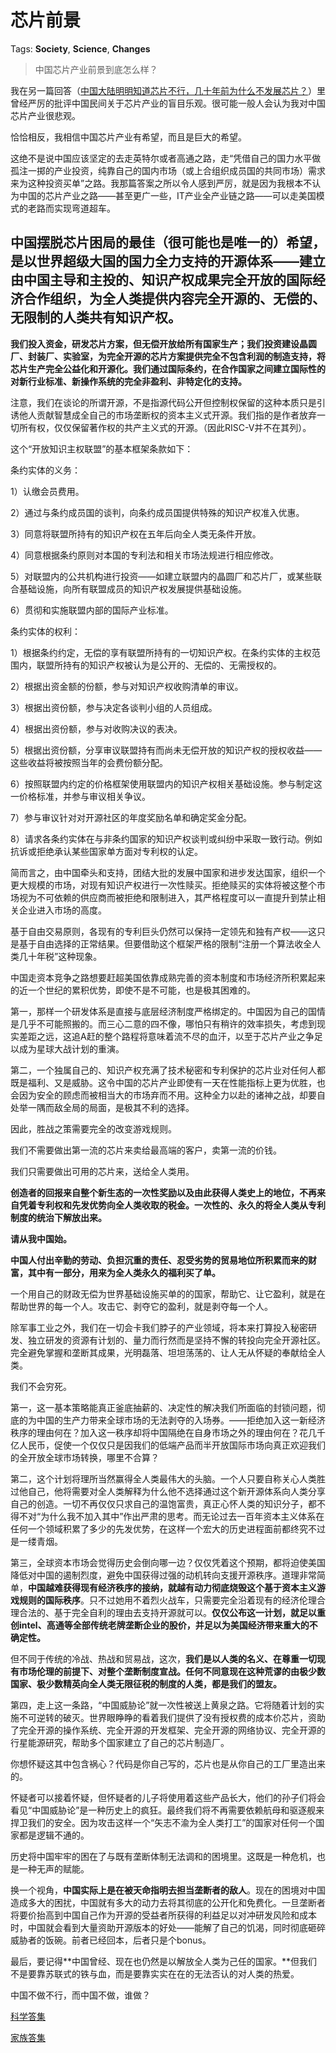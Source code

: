 # 芯片前景

Tags: **Society**, **Science**, **Changes**

> 中国芯片产业前景到底怎么样？



我在另一篇回答（[中国大陆明明知道芯片不行，几十年前为什么不发展芯片？](https://www.zhihu.com/question/275316968/answer/497644862)）里曾经严厉的批评中国民间关于芯片产业的盲目乐观。很可能一般人会认为我对中国芯片产业很悲观。

恰恰相反，我相信中国芯片产业有希望，而且是巨大的希望。

这绝不是说中国应该坚定的去走英特尔或者高通之路，走“凭借自己的国力水平做孤注一掷的产业投资，纯靠自己的国内市场（或上合组织成员国的共同市场）需求来为这种投资买单”之路。我那篇答案之所以令人感到严厉，就是因为我根本不认为中国的芯片产业之路——甚至更广一些，IT产业全产业链之路——可以走美国模式的老路而实现弯道超车。

**中国摆脱芯片困局的最佳（很可能也是唯一的）希望，是以世界超级大国的国力全力支持的开源体系——建立由中国主导和主投的、知识产权成果完全开放的国际经济合作组织，为全人类提供内容完全开源的、无偿的、无限制的人类共有知识产权。**
-----------------------------------------------------------------------------------------------------------------

**我们投入资金，研发芯片方案，但无偿开放给所有国家生产；我们投资建设晶圆厂、封装厂、实验室，为完全开源的芯片方案提供完全不包含利润的制造支持，将芯片生产完全公益化和开源化。我们通过国际条约，在合作国家之间建立国际性的对新行业标准、新操作系统的完全非盈利、非特定化的支持。**

注意，我们在谈论的所谓开源，不是指源代码公开但控制权保留的这种本质只是引诱他人贡献智慧成全自己的市场垄断权的资本主义式开源。我们指的是作者放弃一切所有权，仅仅保留著作权的共产主义式的开源。（因此RISC-V并不在其列）。

这个“开放知识主权联盟”的基本框架条款如下：

条约实体的义务：

1）认缴会员费用。

2）通过与条约成员国的谈判，向条约成员国提供特殊的知识产权准入优惠。

3）同意将联盟所持有的知识产权在五年后向全人类无条件开放。

4）同意根据条约原则对本国的专利法和相关市场法规进行相应修改。

5）对联盟内的公共机构进行投资——如建立联盟内的晶圆厂和芯片厂，或某些联合基础设施，向所有联盟成员的知识产权发展提供基础设施。

6）贯彻和实施联盟内部的国际产业标准。

条约实体的权利：

1）根据条约约定，无偿的享有联盟所持有的一切知识产权。在条约实体的主权范围内，联盟所持有的知识产权被认为是公开的、无偿的、无需授权的。

2）根据出资金额的份额，参与对知识产权收购清单的审议。

3）根据出资份额，参与决定各谈判小组的人员组成。

4）根据出资份额，参与对收购决议的表决。

5）根据出资份额，分享审议联盟持有而尚未无偿开放的知识产权的授权收益——这些收益将被按照当年的会费份额分配。

6）按照联盟内约定的价格框架使用联盟内的知识产权相关基础设施。参与制定这一价格标准，并参与审议相关争议。

7）参与审议针对对开源社区的年度奖励名单和确定奖金分配。

8）请求各条约实体在与非条约国家的知识产权谈判或纠纷中采取一致行动。例如抗诉或拒绝承认某些国家单方面对专利权的认定。

  


简而言之，由中国牵头和支持，团结大批的发展中国家和进步发达国家，组织一个更大规模的市场，对现有知识产权进行一次性赎买。拒绝赎买的实体将被这整个市场视为不可依赖的供应商而被拒绝和限制进入，其严格程度可以一直提升到禁止相关企业进入市场的高度。

基于自由交易原则，各现有的专利巨头仍然可以保持一定领先和独有产权——这只是基于自由选择的正常结果。但要借助这个框架严格的限制“注册一个算法收全人类几十年税”这种现象。

  


中国走资本竞争之路想要赶超美国依靠成熟完善的资本制度和市场经济所积累起来的近一个世纪的累积优势，即使不是不可能，也是极其困难的。

第一，那样一个研发体系是直接与底层经济制度严格绑定的。中国因为自己的国情是几乎不可能照搬的。而三心二意的四不像，哪怕只有稍许的效率损失，考虑到现实差距之远，这追A赶的整个路程将意味着流不尽的血汗，以至于芯片产业之争足以成为星球大战计划的重演。

第二，一个独属自己的、知识产权充满了技术秘密和专利保护的芯片业对任何人都既是福利、又是威胁。这令中国的芯片产业即使有一天在性能指标上更为优胜，也会因为安全的顾虑而被相当大的市场弃而不用。这种全力以赴的诸神之战，却要自处举一隅而敌全局的局面，是极其不利的选择。

因此，胜战之策需要完全的改变游戏规则。

我们不需要做出第一流的芯片来卖给最高端的客户，卖第一流的价钱。

我们只需要做出可用的芯片来，送给全人类用。

**创造者的回报来自整个新生态的一次性奖励以及由此获得人类史上的地位，不再来自凭着专利权和先发优势向全人类收取的税金。一次性的、永久的将全人类从专利制度的统治下解放出来。**

**请从我中国始。**

**中国人付出辛勤的劳动、负担沉重的责任、忍受劣势的贸易地位所积累而来的财富，其中有一部分，用来为全人类永久的福利买了单。**

一个用自己的财政无偿为世界基础设施买单的的国家，帮助它、让它盈利，就是在帮助世界的每一个人。攻击它、剥夺它的盈利，就是剥夺每一个人。

除军事工业之外，我们在一切会卡我们脖子的产业领域，将本来打算投入秘密研发、独立研发的资源有计划的、量力而行然而是坚持不懈的转投向完全开源社区。完全避免掌握和垄断其成果，光明磊落、坦坦荡荡的、让人无从怀疑的奉献给全人类。

我们不会穷死。

第一，这一基本策略能真正釜底抽薪的、决定性的解决我们所面临的封锁问题，彻底的为中国的生产力带来全球市场的无法剥夺的入场券。——拒绝加入这一新经济秩序的理由何在？加入这一秩序却将中国隔绝在自身市场之外的理由何在？花几千亿人民币，促使一个仅仅只是因我们的低端产品而半开放国际市场向真正欢迎我们的全开放全球市场转换，哪里不合算？

第二，这个计划将理所当然赢得全人类最伟大的头脑。一个人只要自称关心人类胜过他自己，他将需要对全人类解释为什么他不选择通过这个新开源体系向人类分享自己的创造。一切不再仅仅只求自己的温饱富贵，真正心怀人类的知识分子，都不得不对“为什么我不加入其中”作出严肃的思考。而无论过去一百年资本主义体系在任何一个领域积累了多少的先发优势，在这样一个宏大的历史进程面前都终究不过是一缕青烟。

第三，全球资本市场会觉得历史会倒向哪一边？仅仅凭着这个预期，都将迫使美国降低对中国的遏制烈度，避免中国获得过强的动机转向支援开源秩序。道理非常简单，**中国越难获得现有经济秩序的接纳，就越有动力彻底烧毁这个基于资本主义游戏规则的国际秩序**。只不过她用不着烈火战车，只需要完全沿着现有的经济伦理合理合法的、基于完全自利的理由去支持开源就可以。**仅仅公布这一计划，就足以重创intel、高通等全部传统老牌垄断企业的股价，并足以为美国经济带来重大的不确定性。**

但不同于传统的冷战、热战和贸易战，这次，**我们是以人类的名义、在尊重一切现有市场伦理的前提下、对整个垄断制度宣战。任何不同意现在这种荒谬的由极少数国家、极少数精英向全人类无限征税的制度的人类，都是我们的盟友。**

第四，走上这一条路，“中国威胁论”就一次性被送上黄泉之路。它将随着计划的实施不可逆转的破灭。世界眼睁睁的看着我们提供了没有授权费的成本价芯片，资助了完全开源的操作系统、完全开源的开发框架、完全开源的网络协议、完全开源的行星能源研究，帮助多个国家建立了自己的芯片制造厂。

你想怀疑这其中包含祸心？代码是你自己写的，芯片也是从你自己的工厂里造出来的。

怀疑者可以接着怀疑，但怀疑者的儿子将使用着这些产品长大，他们的孙子们将会看见“中国威胁论”是一种历史上的疯狂。最终我们将不再需要依赖航母和驱逐舰来捍卫我们的安全。因为攻击这样一个“矢志不渝为全人类打工”的国家对任何一个国家都是逻辑不通的。

历史将中国牢牢的困在了与既有垄断体制无法调和的困境里。这既是一种危机，也是一种无声的赋能。

换一个视角，**中国实际上是在被天命指明去担当垄断者的敌人**。现在的困境对中国造成多大的困扰，中国就有多大的动力去将其彻底的公开化和免费化。一旦垄断者将要价抬高到中国自己作为开源的受益者所获得的利益足以对冲研发风险和成本时，中国就会看到大量资助开源版本的好处——能解了自己的饥渴，同时彻底砸碎威胁者的饭碗。前者已经回本，后者只是个bonus。

  


最后，要记得**中国曾经、现在也仍然是以解放全人类为己任的国家。**但我们不是要靠苏联式的铁与血，而是要靠实实在在的无法否认的对人类的热爱。

中国不做不行，而中国不做，谁做？

  


[科学答集](https://zhihu.com/collection/304168613)  


[家族答集](https://zhihu.com/collection/378738313)

